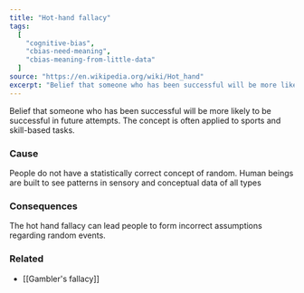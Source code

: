 ```yaml
---
title: "Hot-hand fallacy"
tags:
  [
    "cognitive-bias",
    "cbias-need-meaning",
    "cbias-meaning-from-little-data"
  ]
source: "https://en.wikipedia.org/wiki/Hot_hand"
excerpt: "Belief that someone who has been successful will be more likely to be successful in future attempts."
---
```


Belief that someone who has been successful will be more likely to be successful in future attempts. The concept is often applied to sports and skill-based tasks.

### Cause

People do not have a statistically correct concept of random. Human beings are built to see patterns in sensory and conceptual data of all types

### Consequences

The hot hand fallacy can lead people to form incorrect assumptions regarding random events.

### Related

- [[Gambler's fallacy]]
